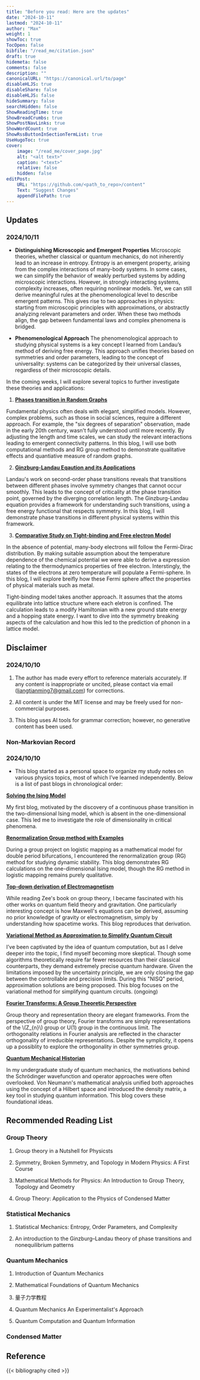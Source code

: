 ```yaml
---
title: "Before you read: Here are the updates"
date: "2024-10-11"
lastmod: "2024-10-11"
author: "Max"
weight: 1
showToc: true
TocOpen: false
bibfile: "/read_me/citation.json"
draft: true
hidemeta: false
comments: false
description: ""
canonicalURL: "https://canonical.url/to/page"
disableHLJS: true
disableShare: false
disableHLJS: false
hideSummary: false
searchHidden: false
ShowReadingTime: true
ShowBreadCrumbs: true
ShowPostNavLinks: true
ShowWordCount: true
ShowRssButtonInSectionTermList: true
UseHugoToc: true
cover:
    image: "/read_me/cover_page.jpg"
    alt: "<alt text>"
    caption: "<text>"
    relative: false
    hidden: false
editPost:
    URL: "https://github.com/<path_to_repo>/content"
    Text: "Suggest Changes"
    appendFilePath: true
---
```


## Updates

### 2024/10/11



<!-- Liouvill theory studies the probability density flow in a phase space. For a non-disspative system such as the classical Hamiltonian, the probability density follows the continuity equation. For such system it follows three properties and will be ergodic (follow microcanonical ensemble). However, most quantum system will not be ergodic: the probability density will not fully explore the phase space.  -->
- __Distinguishing Microscopic and Emergent Properties__
Microscopic theories, whether classical or quantum mechanics, do not inherently lead to an increase in entropy. Entropy is an emergent property, arising from the complex interactions of many-body systems. In some cases, we can simplify the behavior of weakly perturbed systems by adding microscopic interactions. However, in strongly interacting systems, complexity increases, often requiring nonlinear models. Yet, we can still derive meaningful rules at the phenomenological level to describe emergent patterns. This gives rise to two approaches in physics: starting from microscopic principles with approximations, or abstractly analyzing relevant parameters and order. When these two methods align, the gap between fundamental laws and complex phenomena is bridged.



- __Phenomenological Approach__
The phenomenological approach to studying physical systems is a key concept I learned from Landau’s method of deriving free energy. This approach unifies theories based on symmetries and order parameters, leading to the concept of universality: systems can be categorized by their universal classes, regardless of their microscopic details.


In the coming weeks, I will explore several topics to further investigate these theories and applications:




1. [__Phases transition in Random Graphs__](https://htsod.github.io/posts/small_world/)

Fundamental physics often deals with elegant, simplified models. However, complex problems, such as those in social sciences, require a different approach. For example, the "six degrees of separation" observation, made in the early 20th century, wasn't fully understood until more recently. By adjusting the length and time scales, we can study the relevant interactions leading to emergent connectivity patterns. In this blog, I will use both computational methods and RG group method to demonstrate qualitative effects and quantiative measure of random graphs.


2. [__Ginzburg-Landau Eqaution and its Applications__](https://htsod.github.io/posts/gl_eqn_application/)

Landau's work on second-order phase transitions reveals that transitions between different phases involve symmetry changes that cannot occur smoothly. This leads to the concept of criticality at the phase transition point, governed by the diverging correlation length. The Ginzburg-Landau equation provides a framework for understanding such transitions, using a free energy functional that respects symmetry. In this blog, I will demonstrate phase transitions in different physical systems within this framework.



3. [__Comparative Study on Tight-binding and Free electron Model__](https://htsod.github.io/posts/free_tight/)

In the absence of potential, many-body electrons will follow the Fermi-Dirac distribution. By making suitable assumption about the temperature dependence of the chemical potential we were able to derive a expression relating to the thermodynamics properties of free electron. Interstingly, the states of the electrons at zero temperature will populate a Fermi-sphere. In this blog, I will explore breifly how these Fermi sphere affect the properties of physical materials such as metal.

Tight-binding model takes another approach. It assumes that the atoms equilibrate into lattice structure where each eletron is confined. The calculation leads to a modify Hamiltonian with a new ground state energy and a hopping state energy. I want to dive into the symmetry breaking aspects of the calculation and how this led to the prediction of phonon in a lattice model.



## Disclaimer

### 2024/10/10

1. The author has made every effort to reference materials accurately. If any content is inappropriate or uncited, please contact via email (liangtianming7@gmail.com) for corrections.

2. All content is under the MIT license and may be freely used for non-commercial purposes.

3. This blog uses AI tools for grammar correction; however, no generative content has been used.



### Non-Markovian Record

### 2024/10/10

- This blog started as a personal space to organize my study notes on various physics topics, most of which I’ve learned independently. Below is a list of past blogs in chronological order:


[__Solving the Ising Model__](https://htsod.github.io/posts/ising_model/)

My first blog, motivated by the discovery of a continuous phase transition in the two-dimensional Ising model, which is absent in the one-dimensional case. This led me to investigate the role of dimensionality in critical phenomena.



[__Renormalization Group method with Examples__](https://htsod.github.io/posts/rg_method/)

During a group project on logistic mapping as a mathematical model for double period bifurcations, I encountered the renormalization group (RG) method for studying dynamic stability. This blog demonstrates RG calculations on the one-dimensional Ising model, though the RG method in logistic mapping remains purely qualitative.


[__Top-down derivation of Electromagnetism__](https://htsod.github.io/posts/maxwell_eqns_derive/)

While reading Zee's book on group theory, I became fascinated with his other works on quantum field theory and gravitation. One particularly interesting concept is how Maxwell's equations can be derived, assuming no prior knowledge of gravity or electromagnetism, simply by understanding how spacetime works. This blog reproduces that derivation.

[__Variational Method as Approximation to Simplify Quantum Circuit__](https://htsod.github.io/posts/NISQ/)

I’ve been captivated by the idea of quantum computation, but as I delve deeper into the topic, I find myself becoming more skeptical. Though some algorithms theoretically require far fewer resources than their classical counterparts, they demand extremely precise quantum hardware. Given the limitations imposed by the uncertainty principle, we are only closing the gap between the controllable and precision limits. During this "NISQ" period, approximation solutions are being proposed. This blog focuses on the variational method for simplifying quantum circuits. (ongoing)


[__Fourier Transforms: A Group Theoretic Perspective__](https://htsod.github.io/posts/fourier/)

Group theory and representation theory are elegant frameworks. From the perspective of group theory, Fourier transforms are simply representations of the \\(Z_{n}\\) group or U(1) group in the continuous limit. The orthogonality relations in Fourier analysis are reflected in the character orthogonality of irreducible representations. Despite the symplicity, it opens up a possiblity to explore the orthogonality in other symmetries group.



[__Quantum Mechanical Historian__](https://htsod.github.io/posts/wave_particle/)

In my undergraduate study of quantum mechanics, the motivations behind the Schrödinger wavefunction and operator approaches were often overlooked. Von Neumann's mathematical analysis unified both approaches using the concept of a Hilbert space and introduced the density matrix, a key tool in studying quantum information. This blog covers these foundational ideas.











## Recommended Reading List

### Group Theory
1. Group theory in a Nutshell for Physicsts


2. Symmetry, Broken Symmetry, and Topology in Modern Physics: A First Course


3. Mathematical Methods for Physics: An Introduction to Group Theory, Topology and Geometry



4. Group Theory: Application to the Physics of Condensed Matter




### Statistical Mechanics


1. Statistical Mechanics: Entropy, Order Parameters, and Complexity



2. An introduction to the Ginzburg–Landau theory of phase transitions and nonequilibrium patterns




### Quantum Mechanics

1. Introduction of Quantum Mechanics


2. Mathematical Foundations of Quantum Mechanics



3. 量子力学教程



4. Quantum Mechanics An Experimentalist's Approach



5. Quantum Computation and Quantum Information






### Condensed Matter




## Reference

{{< bibliography cited >}}